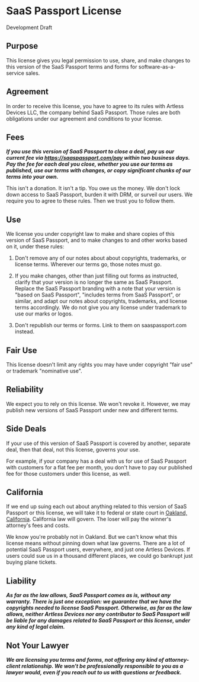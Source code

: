# SaaS Passport License

Development Draft

## Purpose

This license gives you legal permission to use, share, and make changes to this version of the SaaS Passport terms and forms for software-as-a-service sales.

## Agreement

In order to receive this license, you have to agree to its rules with Artless Devices LLC, the company behind SaaS Passport.  Those rules are both obligations under our agreement and conditions to your license.

## Fees

***If you use this version of SaaS Passport to close a deal, pay us our current fee via <https://saaspassport.com/pay> within two business days.  Pay the fee for each deal you close, whether you use our terms as published, use our terms with changes, or copy significant chunks of our terms into your own.***

This isn't a donation.  It isn't a tip.  You owe us the money.  We don't lock down access to SaaS Passport, burden it with DRM, or surveil our users.  We require you to agree to these rules.  Then we trust you to follow them.

## Use

We license you under copyright law to make and share copies of this version of SaaS Passport, and to make changes to and other works based on it, under these rules:

1.  Don't remove any of our notes about about copyrights, trademarks, or license terms.  Wherever our terms go, those notes must go.

2.  If you make changes, other than just filling out forms as instructed, clarify that your version is no longer the same as SaaS Passport.  Replace the SaaS Passport branding with a note that your version is "based on SaaS Passport", "includes terms from SaaS Passport", or similar, and adapt our notes about copyrights, trademarks, and license terms accordingly.  We do not give you any license under trademark to use our marks or logos.

3.  Don't republish our terms or forms.  Link to them on saaspassport.com instead.

## Fair Use

This license doesn't limit any rights you may have under copyright "fair use" or trademark "nominative use".

## Reliability

We expect you to rely on this license.  We won't revoke it.  However, we may publish new versions of SaaS Passport under new and different terms.

## Side Deals

If your use of this version of SaaS Passport is covered by another, separate deal, then that deal, not this license, governs your use.

For example, if your company has a deal with us for use of SaaS Passport with customers for a flat fee per month, you don't have to pay our published fee for those customers under this license, as well.

## California

If we end up suing each out about anything related to this version of SaaS Passport or this license, we will take it to federal or state court in [Oakland, California](https://en.wikipedia.org/wiki/Oakland,_California).  California law will govern.  The loser will pay the winner's attorney's fees and costs.

We know you're probably not in Oakland.  But we can't know what this license means without pinning down what law governs.  There are a lot of potential SaaS Passport users, everywhere, and just one Artless Devices.  If users could sue us in a thousand different places, we could go bankrupt just buying plane tickets.

## Liability

***As far as the law allows, SaaS Passport comes as is, without any warranty.  There is just one exception: we guarantee that we have the copyrights needed to license SaaS Passport.  Otherwise, as far as the law allows, neither Artless Devices nor any contributor to SaaS Passport will be liable for any damages related to SaaS Passport or this license, under any kind of legal claim.***

## Not Your Lawyer

***We are licensing you terms and forms, not offering any kind of attorney-client relationship.  We won't be professionally responsible to you as a lawyer would, even if you reach out to us with questions or feedback.***

